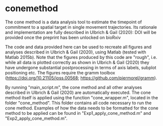 # conemethod

The cone method is a data analysis tool to estimate the timepoint of commitment to a spatial target in single movement trajectories. Its rationale and implementation are fully described in Ulbrich & Gail (2020): DOI will be provided once the preprint has been unlocked on bioRxiv

The code and data provided here can be used to recreate all figures and analyses described in Ulbrich & Gail (2020), using Matlab (tested with Matlab 2015b). Note that the figures produced by this code are "rough", i.e. while all data is plotted correctly as shown in Ulbrich & Gail (2020) they have undergone substantial postprocessing in terms of axis labels, subplot positioning etc. The figures require the gramm toolbox (https://doi.org/10.21105/joss.00568; https://github.com/piermorel/gramm).

By running "main_script.m", the cone method and all other analyses described in Ulbrich & Gail (2020) are automatically executed. The cone method itself is applied using the function "cone_wrapper.m", located in the folder "cone_method". This folder contains all code necessary to run the cone method. Examples of how the data needs to be formatted for the cone method to be applied can be found in "Exp1_apply_cone_method.m" and "Exp2_apply_cone_method.m".
